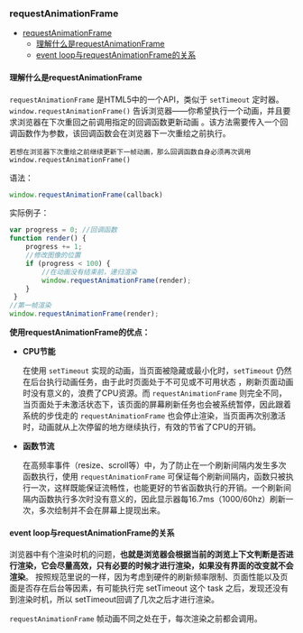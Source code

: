 ### requestAnimationFrame

- [requestAnimationFrame](#requestanimationframe)
  - [理解什么是requestAnimationFrame](#理解什么是requestanimationframe)
  - [event loop与requestAnimationFrame的关系](#event-loop与requestanimationframe的关系)

#### 理解什么是requestAnimationFrame

`requestAnimationFrame` 是HTML5中的一个API，类似于 `setTimeout` 定时器。
`window.requestAnimationFrame()` 告诉浏览器——你希望执行一个动画，并且要求浏览器在下次重回之前调用指定的回调函数更新动画 。该方法需要传入一个回调函数作为参数，该回调函数会在浏览器下一次重绘之前执行。

    若想在浏览器下次重绘之前继续更新下一帧动画，那么回调函数自身必须再次调用 window.requestAnimationFrame() 



语法：

```js
window.requestAnimationFrame(callback)
```


实际例子：

```js
var progress = 0; //回调函数 
function render() { 
    progress += 1; 
    //修改图像的位置 
    if (progress < 100) { 
        //在动画没有结束前，递归渲染 
        window.requestAnimationFrame(render);
    } 
 } 
//第一帧渲染 
window.requestAnimationFrame(render);
```


**使用requestAnimationFrame的优点：**

- **CPU节能**
  
  在使用 `setTimeout` 实现的动画，当页面被隐藏或最小化时，`setTimeout` 仍然在后台执行动画任务，由于此时页面处于不可见或不可用状态 ，刷新页面动画时没有意义的，浪费了CPU资源。而 `requestAnimationFrame` 则完全不同，当页面处于未激活状态下，该页面的屏幕刷新任务也会被系统暂停，因此跟着系统的步伐走的 `requestAnimationFrame` 也会停止渲染，当页面再次别激活时，动画就从上次停留的地方继续执行，有效的节省了CPU的开销。
  

- **函数节流**
  
  在高频率事件（resize、scroll等）中，为了防止在一个刷新间隔内发生多次函数执行，使用 `requestAnimationFrame` 可保证每个刷新间隔内，函数只被执行一次，这样既能保证流畅性，也能更好的节省函数执行的开销。一个刷新间隔内函数执行多次时没有意义的，因此显示器每16.7ms（1000/60hz）刷新一次，多次绘制并不会在屏幕上提现出来。


#### event loop与requestAnimationFrame的关系

浏览器中有个渲染时机的问题，**也就是浏览器会根据当前的浏览上下文判断是否进行渲染，它会尽量高效，只有必要的时候才进行渲染，如果没有界面的改变就不会渲染**。
按照规范里说的一样，因为考虑到硬件的刷新频率限制、页面性能以及页面是否存在后台等因素，有可能执行完 setTimeout 这个 task 之后，发现还没有到渲染时机，所以 setTimeout回调了几次之后才进行渲染。

`requestAnimationFrame` 帧动画不同之处在于，每次渲染之前都会调用。